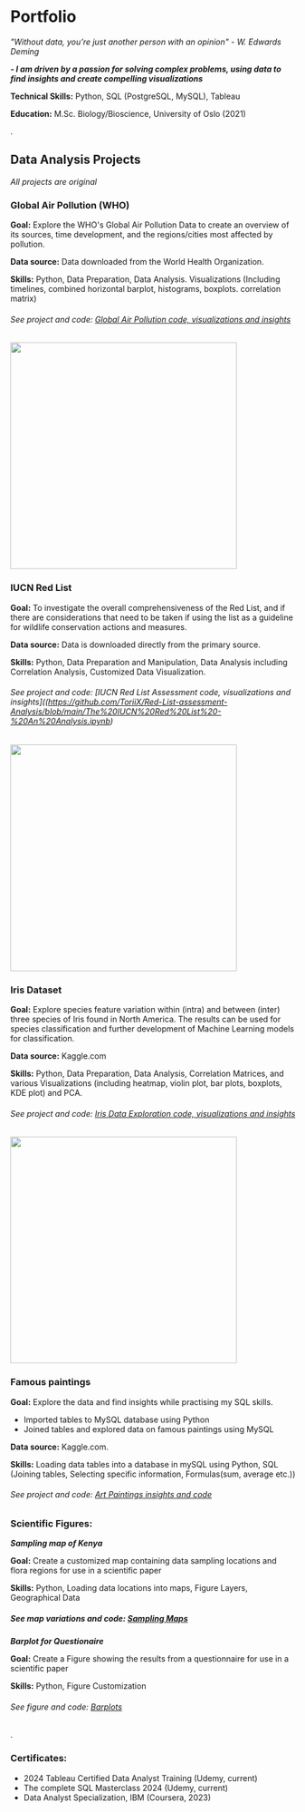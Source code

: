 
# Portfolio 

*"Without data, you’re just another person with an opinion" - W. Edwards Deming*

***- I am driven by a passion for solving complex problems, using data to find insights and create compelling visualizations***

 
**Technical Skills:** Python, SQL (PostgreSQL, MySQL), Tableau

**Education:** M.Sc. Biology/Bioscience, University of Oslo (2021)

.
## Data Analysis Projects
*All projects are original*

### Global Air Pollution (WHO)
**Goal:** Explore the WHO's Global Air Pollution Data to create an overview of its sources, time development, and the regions/cities most affected by pollution. 

**Data source:** Data downloaded from the World Health Organization.
  
**Skills:** Python, Data Preparation, Data Analysis. Visualizations (Including timelines, combined horizontal barplot, histograms, boxplots. correlation matrix)  
###### See project and code: [Global Air Pollution code, visualizations and insights](https://github.com/ToriiX/AirPollutionEDA/blob/main/WHO_global_air_pollution.ipynb)

<p float="left">
  <img src="https://github.com/ToriiX/torirobinson.github.io/assets/156717220/0f176e9e-e6c7-4fd9-be2c-3ee4acacf328" width="400" />
</p>

### IUCN Red List
**Goal:** To investigate the overall comprehensiveness of the Red List, and if there are considerations that need to be taken if using the list as a guideline for wildlife conservation actions and measures.

**Data source:** Data is downloaded directly from the primary source.

**Skills:** Python, Data Preparation and Manipulation, Data Analysis including Correlation Analysis, Customized Data Visualization.
###### See project and code: [IUCN Red List Assessment code, visualizations and insights]((https://github.com/ToriiX/Red-List-assessment-Analysis/blob/main/The%20IUCN%20Red%20List%20-%20An%20Analysis.ipynb)

<p float="left">
  <img src="https://github.com/ToriiX/torirobinson.github.io/assets/156717220/bd3b2e82-2768-41bf-8f5b-cea2b4558350" width="400" />
</p>

### Iris Dataset
**Goal:** Explore species feature variation within (intra) and between (inter) three species of Iris found in North America. The results can be used for species classification and further development of Machine Learning models for classification.

**Data source:** Kaggle.com

**Skills:** Python, Data Preparation, Data Analysis, Correlation Matrices, and various Visualizations (including heatmap, violin plot, bar plots, boxplots, KDE plot) and PCA.

###### See project and code: [Iris Data Exploration code, visualizations and insights](https://github.com/ToriiX/Iris__dataset_EDA/blob/main/Iris_extended_dataset_EDA_PCA_analysis.ipynb)

<p float="left">
  <img src="https://github.com/ToriiX/torirobinson.github.io/assets/156717220/9faef316-a1a0-46e6-83ff-d67b21c441a5" width="400" />
</p>


### Famous paintings
**Goal:** Explore the data and find insights while practising my SQL skills.
- Imported tables to MySQL database using Python
- Joined tables and explored data on famous paintings using MySQL
  
**Data source:** Kaggle.com.
  
**Skills:** Loading data tables into a database in mySQL using Python, SQL (Joining tables, Selecting specific information, Formulas(sum, average etc.))
###### See project and code: [Art Paintings insights and code](https://github.com/ToriiX/SQL-Art_Paintings)

### Scientific Figures:
***Sampling map of Kenya*** 

**Goal:** Create a customized map containing data sampling locations and flora regions for use in a scientific paper

**Skills:** Python, Loading data locations into maps, Figure Layers, Geographical Data
##### See map variations and code: [Sampling Maps](https://github.com/ToriiX/Maps/blob/main/kenya_maps.ipynb)



***Barplot for Questionaire*** 

**Goal:** Create a Figure showing the results from a questionnaire for use in a scientific paper

**Skills:** Python, Figure Customization
###### See figure and code: [Barplots](https://github.com/ToriiX/Maps/blob/main/kenya_barplot.ipynb)
.

### Certificates:
- 2024 Tableau Certified Data Analyst Training (Udemy, current)
- The complete SQL Masterclass 2024 (Udemy, current)
- Data Analyst Specialization, IBM (Coursera, 2023)
